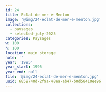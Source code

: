 ```yaml
---
id: 24
title: Eclat de mer é Menton
image: '@img/24-eclat-de-mer-e-menton.jpg'
collections:
  - paysages
  - selected-july-2025
categories: Paysages
w: 100
h: 100
location: main storage
note: ''
year: '1995'
year_start: 1995
year_end: null
file: '@img/24-eclat-de-mer-e-menton.jpg'
uuid: 6859740d-2f9a-48ea-ab47-b0d58410ee96
---
```


